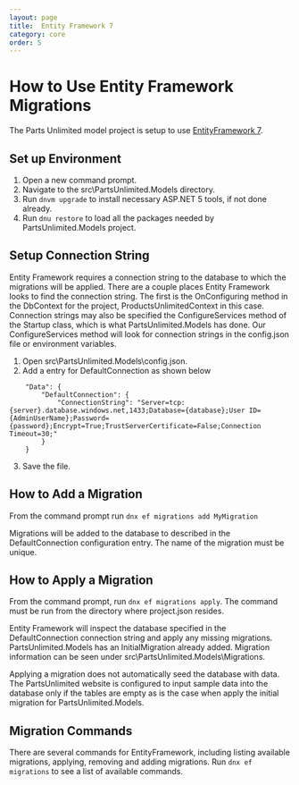 ```yaml
---
layout: page
title:  Entity Framework 7
category: core
order: 5
---
```


# How to Use Entity Framework Migrations

The Parts Unlimited model project is setup to use [EntityFramework 7](https://github.com/aspnet/EntityFramework).  

## Set up Environment
1. Open a new command prompt.
2. Navigate to the src\PartsUnlimited.Models directory.
3. Run `dnvm upgrade` to install necessary ASP.NET 5 tools, if not done already.
4. Run `dnu restore` to load all the packages needed by PartsUnlimited.Models project.

## Setup Connection String
Entity Framework requires a connection string to the database to which the migrations will be applied.  There are a couple places Entity Framework looks to find the connection string.  The first is the OnConfiguring method in the DbContext for the project, ProductsUnlimitedContext in this case.  Connection strings may also be specified the ConfigureServices method of the Startup class, which is what PartsUnlimited.Models has done.  Our ConfigureServices method will look for connection strings in the config.json file or environment variables.

1. Open src\PartsUnlimited.Models\config.json.
2. Add a entry for DefaultConnection as shown below

```
    "Data": {
        "DefaultConnection": {
            "ConnectionString": "Server=tcp:{server}.database.windows.net,1433;Database={database};User ID={AdminUserName};Password={password};Encrypt=True;TrustServerCertificate=False;Connection Timeout=30;"
        }
    }
```

3. Save the file.

## How to Add a Migration
From the command prompt run `dnx ef migrations add MyMigration`

Migrations will be added to the database to described in the DefaultConnection configuration entry.  The name of the migration must  be unique.

## How to Apply a Migration
From the command prompt, run `dnx ef migrations apply`.  The command must be run from the directory where project.json resides.

Entity Framework will inspect the database specified in the DefaultConnection connection string and apply any missing migrations.  PartsUnlimited.Models has an InitialMigration already added.  Migration information can be seen under src\PartsUnlimited.Models\Migrations.

Applying a migration does not automatically seed the database with data.  The PartsUnlimited website is configured to input sample data into the database only if the tables are empty as is the case when apply the initial migration for PartsUnlimited.Models.

## Migration Commands
There are several commands for EntityFramework, including listing available migrations, applying, removing and adding migrations.  Run `dnx ef migrations` to see a list of available commands.

